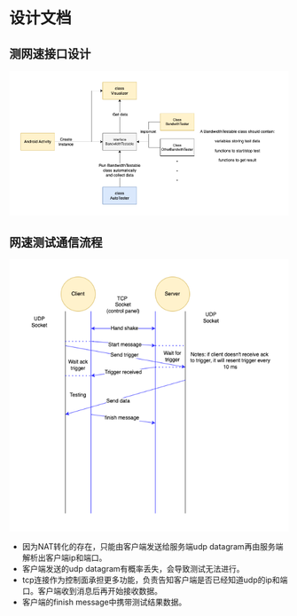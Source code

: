 # 设计文档
## 测网速接口设计
![avatar](img/speedtest_interface.drawio.png)
## 网速测试通信流程
![avatar](img/fixspeedtest.drawio.png)
* 因为NAT转化的存在，只能由客户端发送给服务端udp datagram再由服务端解析出客户端ip和端口。
* 客户端发送的udp datagram有概率丢失，会导致测试无法进行。
* tcp连接作为控制面承担更多功能，负责告知客户端是否已经知道udp的ip和端口。客户端收到消息后再开始接收数据。
* 客户端的finish message中携带测试结果数据。